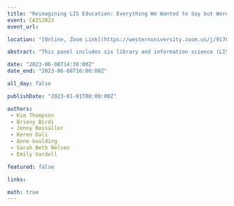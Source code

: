 ```yaml
---
title: "Reimagining LIS Education: Everything We Wanted to Say but Were Afraid To"
event: CAIS2023
event_url: 

location: "[Online, Zoom Link](https://westernuniversity.zoom.us/j/91763770204)"

abstract: "This panel includes six library and information science (LIS) academics who bring together international perspectives on pedagogy rooted in theoretical framings. The panellists will discuss topics meaningful to the instructor experience including social justice, teaching empathy in the LIS classroom, faculty/student research collaboration, student socialization to the graduate academy, and inclusion of faculty members with a disability."

date: "2023-06-08T14:30:00Z"
date_end: "2023-06-08T16:00:00Z"

all_day: false

publishDate: "2023-01-01T00:00:00Z"

authors:
 - Kim Thompson
 - Briony Birdi
 - Jenny Bossaller
 - Keren Dali
 - Anne Goulding
 - Sarah Beth Nelson
 - Emily Vardell

featured: false

links:

math: true
---
```


